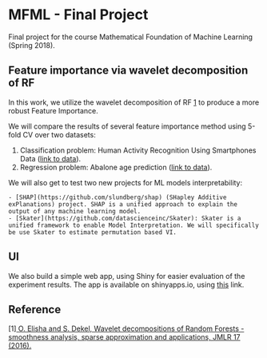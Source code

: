 # MFML - Final Project

Final project for the course Mathematical Foundation of Machine Learning (Spring 2018).

## Feature importance via wavelet decomposition of RF

In this work, we utilize the wavelet decomposition of RF [1](#[1]) to produce a more robust Feature Importance.

We will compare the results of several feature importance method using 5-fold CV over two datasets:

1. Classification problem: Human Activity Recognition Using Smartphones Data ([link to data](https://archive.ics.uci.edu/ml/datasets/Human+Activity+Recognition+Using+Smartphones)).
2. Regression problem: Abalone age prediction ([link to data](https://archive.ics.uci.edu/ml/datasets/Abalone)).

We will also get to test two new projects for ML models interpretability: 

	- [SHAP](https://github.com/slundberg/shap) (SHapley Additive exPlanations) project. SHAP is a unified approach to explain the output of any machine learning model.
	- [Skater](https://github.com/datascienceinc/Skater): Skater is a unified framework to enable Model Interpretation. We will specifically be use Skater to estimate permutation based VI. 
	
## UI

We also build a simple web app, using Shiny for easier evaluation of the experiment results. The app is available on shinyapps.io, using [this](https://avivnav.shinyapps.io/mfml-vi/) link.

## Reference 

<a name="1">[1]</a>[ O. Elisha and S. Dekel, Wavelet decompositions of Random Forests - smoothness analysis, sparse
approximation and applications, JMLR 17 (2016).](http://www.jmlr.org/papers/volume17/15-203/15-203.pdf)